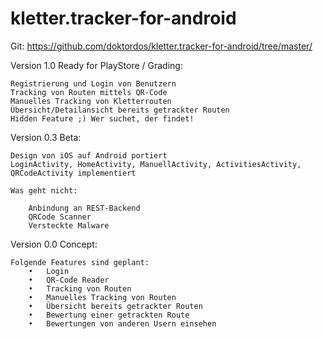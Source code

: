 # kletter.tracker-for-android

Git: https://github.com/doktordos/kletter.tracker-for-android/tree/master/

Version 1.0 Ready for PlayStore / Grading:

    Registrierung und Login von Benutzern
    Tracking von Routen mittels QR-Code
    Manuelles Tracking von Kletterrouten
    Übersicht/Detailansicht bereits getrackter Routen
    Hidden Feature ;) Wer suchet, der findet!


Version 0.3 Beta:

    Design von iOS auf Android portiert
    LoginActivity, HomeActivity, ManuellActivity, ActivitiesActivity, QRCodeActivity implementiert

    Was geht nicht:

        Anbindung an REST-Backend
        QRCode Scanner
        Versteckte Malware

Version 0.0 Concept:

    Folgende Features sind geplant: 
        •	Login 
        •	QR-Code Reader 
        •	Tracking von Routen 
        •	Manuelles Tracking von Routen 
        •	Übersicht bereits getrackter Routen 
        •	Bewertung einer getrackten Route 
        •	Bewertungen von anderen Usern einsehen 